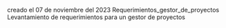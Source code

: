 creado el 07 de noviembre del 2023 Requerimientos_gestor_de_proyectos
Levantamiento de requerimientos para un gestor de proyectos
